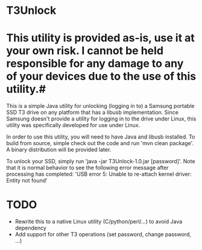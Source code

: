 # T3Unlock

# This utility is provided as-is, use it at your own risk. I cannot be held responsible for any damage to any of your devices due to the use of this utility.#

This is a simple Java utility for unlocking (logging in to) a Samsung portable SSD T3 drive on any platform that has a libusb implementation. Since Samsung doesn't provide a utility for logging in to the drive under Linux, this utility was specifically developed for use under Linux.

In order to use this utility, you will need to have Java and libusb installed. To build from source, simple check out the code and run 'mvn clean package'. A binary distribution will be provided later.

To unlock your SSD, simply run 'java -jar T3Unlock-1.0.jar [password]'. Note that it is normal behavior to see the following error message after processing has completed: 'USB error 5: Unable to re-attach kernel driver: Entity not found'

# TODO
* Rewrite this to a native Linux utility (C/python/perl/...) to avoid Java dependency
* Add support for other T3 operations (set password, change password, ...)

